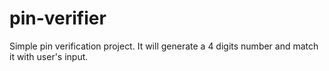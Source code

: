 # pin-verifier
Simple pin verification project.
It will generate a 4 digits number and match it with user's input.
